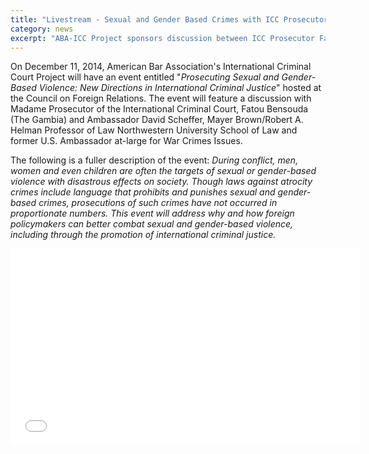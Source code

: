 ```yaml
---
title: "Livestream - Sexual and Gender Based Crimes with ICC Prosecutor"
category: news
excerpt: "ABA-ICC Project sponsors discussion between ICC Prosecutor Fatou Bensouda and Ambassador David Scheffer at Council on Foreign Relations"
---
```

On December 11, 2014, American Bar Association's International Criminal Court Project will have an event entitled "*Prosecuting Sexual and Gender-Based Violence: New Directions in International Criminal Justice*" hosted at the Council on Foreign Relations. The event will feature a discussion with Madame Prosecutor of the International Criminal Court, Fatou Bensouda (The Gambia) and Ambassador David Scheffer, Mayer Brown/Robert A. Helman Professor of Law Northwestern University School of Law and former U.S. Ambassador at-large for War Crimes Issues. 

The following is a fuller description of the event:
 *During conflict, men, women and even children are often the targets of sexual or gender-based violence with disastrous effects on society. Though laws against atrocity crimes include language that prohibits and punishes sexual and gender-based crimes, prosecutions of such crimes have not occurred in proportionate numbers. This event will address why and how foreign policymakers can better combat sexual and gender-based violence, including through the promotion of international criminal justice.*
 
 <iframe width="560" height="315" src="//www.youtube.com/embed/vUjQgdLKHJI" frameborder="0" allowfullscreen></iframe>










